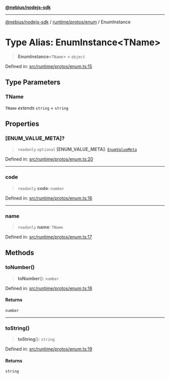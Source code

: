 [**@nebius/nodejs-sdk**](../../../../README.md)

---

[@nebius/nodejs-sdk](../../../../README.md) / [runtime/protos/enum](../README.md) / EnumInstance

# Type Alias: EnumInstance\<TName\>

> **EnumInstance**\<`TName`\> = `object`

Defined in: [src/runtime/protos/enum.ts:15](https://github.com/nebius/nodejs-sdk/blob/a37d220b2851e3bf0d396cb03828d544f584df45/src/runtime/protos/enum.ts#L15)

## Type Parameters

### TName

`TName` _extends_ `string` = `string`

## Properties

### \[ENUM_VALUE_META\]?

> `readonly` `optional` **\[ENUM_VALUE_META\]**: [`EnumValueMeta`](../interfaces/EnumValueMeta.md)

Defined in: [src/runtime/protos/enum.ts:20](https://github.com/nebius/nodejs-sdk/blob/a37d220b2851e3bf0d396cb03828d544f584df45/src/runtime/protos/enum.ts#L20)

---

### code

> `readonly` **code**: `number`

Defined in: [src/runtime/protos/enum.ts:16](https://github.com/nebius/nodejs-sdk/blob/a37d220b2851e3bf0d396cb03828d544f584df45/src/runtime/protos/enum.ts#L16)

---

### name

> `readonly` **name**: `TName`

Defined in: [src/runtime/protos/enum.ts:17](https://github.com/nebius/nodejs-sdk/blob/a37d220b2851e3bf0d396cb03828d544f584df45/src/runtime/protos/enum.ts#L17)

## Methods

### toNumber()

> **toNumber**(): `number`

Defined in: [src/runtime/protos/enum.ts:18](https://github.com/nebius/nodejs-sdk/blob/a37d220b2851e3bf0d396cb03828d544f584df45/src/runtime/protos/enum.ts#L18)

#### Returns

`number`

---

### toString()

> **toString**(): `string`

Defined in: [src/runtime/protos/enum.ts:19](https://github.com/nebius/nodejs-sdk/blob/a37d220b2851e3bf0d396cb03828d544f584df45/src/runtime/protos/enum.ts#L19)

#### Returns

`string`
